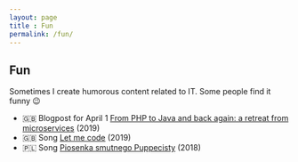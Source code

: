 ```yaml
---
layout: page
title : Fun
permalink: /fun/
---
```


## Fun

Sometimes I create humorous content related to IT. Some people find it funny 😉

- 🇬🇧 Blogpost for April 1 [From PHP to Java and back again: a retreat from microservices](https://allegro.tech/2019/04/from-php-to-java-and-back-again.html) (2019)
- 🇬🇧 Song [Let me code](https://www.youtube.com/watch?v=EUNyUR4fY7U) (2019)
- 🇵🇱 Song [Piosenka smutnego Puppecisty](https://www.youtube.com/watch?v=mlXSMb2obd0) (2018)

